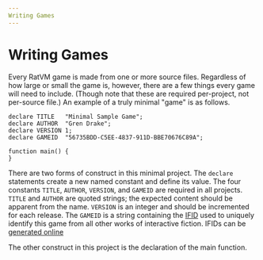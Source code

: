 ```yaml
---
Writing Games
---
```


# Writing Games


Every RatVM game is made from one or more source files.
Regardless of how large or small the game is, however, there are a few things every game will need to include.
(Though note that these are required per-project, not per-source file.)
An example of a truly minimal "game" is as follows.

```
declare TITLE   "Minimal Sample Game";
declare AUTHOR  "Gren Drake";
declare VERSION 1;
declare GAMEID  "56735BDD-C5EE-4837-911D-BBE70676C89A";

function main() {
}
```

There are two forms of construct in this minimal project.
The `declare` statements create a new named constant and define its value.
The four constants `TITLE`, `AUTHOR`, `VERSION`, and `GAMEID` are required in all projects.
`TITLE` and `AUTHOR` are quoted strings; the expected content should be apparent from the name.
`VERSION` is an integer and should be incremented for each release.
The `GAMEID` is a string containing the [IFID](http://www.ifwiki.org/index.php/IFID) used to uniquely identify this game from all other works of interactive fiction.
IFIDs can be [generated online](http://tads.org/ifidgen/ifidgen)

The other construct in this project is the declaration of the main function.
